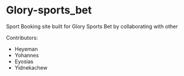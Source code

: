 # Glory-sports_bet
Sport Booking site built for Glory Sports Bet by collaborating with other

Contributors:
- Heyeman
- Yohannes
- Eyosias
- Yidnekachew 
